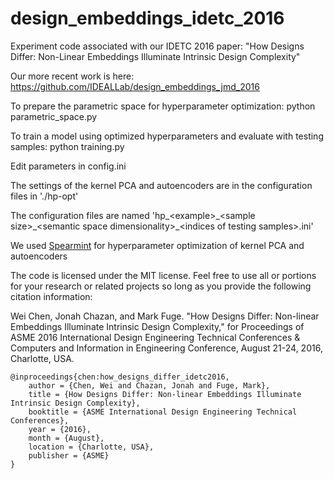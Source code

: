 # design_embeddings_idetc_2016
Experiment code associated with our IDETC 2016 paper: "How Designs Differ: Non-Linear Embeddings Illuminate Intrinsic Design Complexity"

Our more recent work is here: https://github.com/IDEALLab/design_embeddings_jmd_2016

To prepare the parametric space for hyperparameter optimization: python parametric_space.py

To train a model using optimized hyperparameters and evaluate with testing samples: python training.py

Edit parameters in config.ini

The settings of the kernel PCA and autoencoders are in the configuration files in './hp-opt'

The configuration files are named 'hp\_\<example\>\_\<sample size\>\_\<semantic space dimensionality\>\_\<indices of testing samples\>.ini'

We used [Spearmint](https://github.com/HIPS/Spearmint) for hyperparameter optimization of kernel PCA and autoencoders

The code is licensed under the MIT license. Feel free to use all or portions for your research or related projects so long as you provide the following citation information:

Wei Chen, Jonah Chazan, and Mark Fuge.  "How Designs Differ: Non-linear Embeddings Illuminate Intrinsic Design Complexity," for Proceedings of ASME 2016 International Design Engineering Technical Conferences & Computers and Information in Engineering Conference, August 21-24, 2016, Charlotte, USA.

    @inproceedings{chen:how_designs_differ_idetc2016,
        author = {Chen, Wei and Chazan, Jonah and Fuge, Mark},
        title = {How Designs Differ: Non-linear Embeddings Illuminate Intrinsic Design Complexity},
        booktitle = {ASME International Design Engineering Technical Conferences},
        year = {2016},
        month = {August},
        location = {Charlotte, USA},
        publisher = {ASME}
    }
